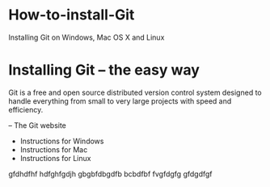 # How-to-install-Git
Installing Git on Windows, Mac OS X and Linux 


# Installing Git – the easy way

Git is a free and open source distributed version control system designed to handle everything from small to very large projects with speed and efficiency.

– The Git website
* Instructions for Windows
* Instructions for Mac
* Instructions for Linux



gfdhdfhf
hdfghfgdjh
gbgbfdbgdfb
bcbdfbf
fvgfdgfg
gfdgdfgf

